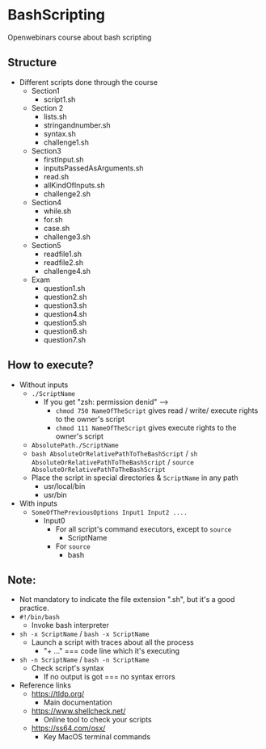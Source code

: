 # BashScripting
Openwebinars course about bash scripting

## Structure
* Different scripts done through the course
  * Section1
    * script1.sh
  * Section 2
    * lists.sh
    * stringandnumber.sh
    * syntax.sh
    * challenge1.sh
  * Section3
    * firstInput.sh  
    * inputsPassedAsArguments.sh
    * read.sh
    * allKindOfInputs.sh
    * challenge2.sh
  * Section4  
    * while.sh
    * for.sh
    * case.sh
    * challenge3.sh
  * Section5
    * readfile1.sh  
    * readfile2.sh  
    * challenge4.sh
  * Exam
    * question1.sh
    * question2.sh
    * question3.sh 
    * question4.sh
    * question5.sh 
    * question6.sh
    * question7.sh 




## How to execute?
* Without inputs
  * `./ScriptName`
    * If you get "zsh: permission denid" -->
      * `chmod 750 NameOfTheScript` gives read / write/ execute rights to the owner's script
      * `chmod 111 NameOfTheScript` gives execute rights to the owner's script
  * `AbsolutePath./ScriptName`
  * `bash AbsoluteOrRelativePathToTheBashScript` / `sh AbsoluteOrRelativePathToTheBashScript` / `source AbsoluteOrRelativePathToTheBashScript`
  * Place the script in special directories & `ScriptName` in any path
    * usr/local/bin
    * usr/bin 
* With inputs
  * `SomeOfThePreviousOptions Input1 Input2 ....`
    * Input0
      * For all script's command executors, except to `source` 
        * ScriptName
      * For `source` 
        * bash



## Note:
* Not mandatory to indicate the file extension ".sh", but it's a good practice.
* `#!/bin/bash`
    * Invoke bash interpreter
* `sh -x ScriptName`  / `bash -x ScriptName`
  * Launch a script with traces about all the process
    * "+ ..." === code line which it's executing
* `sh -n ScriptName`  / `bash -n ScriptName`
  * Check script's syntax
    * If no output is got === no syntax errors
* Reference links
  * https://tldp.org/
    * Main documentation
  * https://www.shellcheck.net/
    * Online tool to check your scripts
  * https://ss64.com/osx/
    * Key MacOS terminal commands
